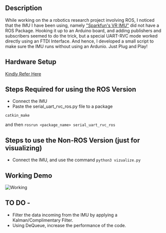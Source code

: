 ## Description 
While working on the a robotics research project involving ROS, I noticed that the IMU I have been using, namely ["Sparkfun's VR IMU"](https://www.sparkfun.com/products/14686) did not have a ROS Package. Hooking it up to an Arduino board, and adding publishers and subscribers seemed to do the trick, but a special UART-RVC mode worked directly using an FTDI Interface. And hence, I developed a small script to make sure the IMU runs without using an Ardunio.
Just Plug and Play!

## Hardware Setup
[Kindly Refer Here](https://github.com/choprahetarth/Sparkfun_VR_IMU_UART_ROS/blob/master/FTDI.jpg)

## Steps Required for using the ROS Version
- Connect the IMU
- Paste the serial_uart_rvc_ros.py file to a package
```
catkin_make 
```
and then 
```rosrun <package_name> serial_uart_rvc_ros```

## Steps to use the Non-ROS Version (just for visualizing)
- Connect the IMU, and use the command
```python3 vizualize.py```


## Working Demo
![Working](https://raw.githubusercontent.com/choprahetarth/Sparkfun_VR_IMU_UART_ROS/master/ezgif-3-f08b2f45a125.gif)

## TO DO -
- Filter the data incoming from the IMU by applying a Kalman/Complimentary Filter.
- Using DeQueue, increase the performance of the code.
